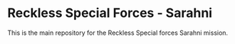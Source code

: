 # Reckless Special Forces - Sarahni
This is the main repository for the Reckless Special forces Sarahni mission.
